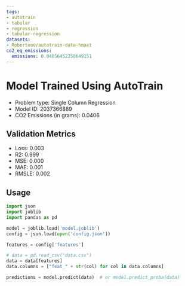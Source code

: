 ```yaml
---
tags:
- autotrain
- tabular
- regression
- tabular-regression
datasets:
- Robertooo/autotrain-data-hmaet
co2_eq_emissions:
  emissions: 0.04056452250649151
---
```


# Model Trained Using AutoTrain

- Problem type: Single Column Regression
- Model ID: 2037366889
- CO2 Emissions (in grams): 0.0406

## Validation Metrics

- Loss: 0.003
- R2: 0.999
- MSE: 0.000
- MAE: 0.001
- RMSLE: 0.002

## Usage

```python
import json
import joblib
import pandas as pd

model = joblib.load('model.joblib')
config = json.load(open('config.json'))

features = config['features']

# data = pd.read_csv("data.csv")
data = data[features]
data.columns = ["feat_" + str(col) for col in data.columns]

predictions = model.predict(data)  # or model.predict_proba(data)

```